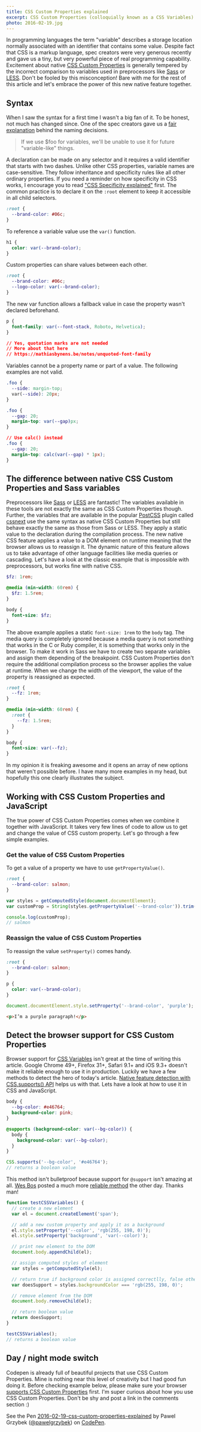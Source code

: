 ```yaml
---
title: CSS Custom Properties explained
excerpt: CSS Custom Properties (colloquially known as a CSS Variables) are around the corner. Let's embrace the power of a feature that we've been waiting years for.
photo: 2016-02-19.jpg
---
```


In programming languages the term "variable" describes a storage location normally associated with an identifier that contains some value. Despite fact that CSS is a markup language, spec creators were very generous recently and gave us a tiny, but very powerful piece of real programming capability. Excitement about native [CSS Custom Properties](https://www.w3.org/TR/css-variables/) is generally tempered by the incorrect comparison to variables used in preprocessors like [Sass](http://sass-lang.com/) or [LESS](http://lesscss.org/). Don't be fooled by this misconception! Bare with me for the rest of this article and let's embrace the power of this new native feature together.

## Syntax

 When I saw the syntax for a first time I wasn't a big fan of it. To be honest, not much has changed since. One of the spec creators gave us a [fair explanation](http://www.xanthir.com/blog/b4KT0) behind the naming decisions.

> If we use $foo for variables, we'll be unable to use it for future "variable-like" things.

 A declaration can be made on any selector and it requires a valid identifier that starts with two dashes. Unlike other CSS properties, variable names are case-sensitive. They follow inheritance and specificity rules like all other ordinary properties. If you need a reminder on how specificity in CSS works, I encourage you to read ["CSS Specificity explained"](https://pawelgrzybek.com/css-specificity-explained/) first. The common practice is to declare it on the `:root` element to keep it accessible in all child selectors.

```css
:root {
  --brand-color: #06c;
}
```

To reference a variable value use the `var()` function.

```css
h1 {
  color: var(--brand-color);
}
```

Custom properties can share values between each other.

```css
:root {
  --brand-color: #06c;
  --logo-color: var(--brand-color);
}
```

The new var function allows a fallback value in case the property wasn't declared beforehand.

```css
p {
  font-family: var(--font-stack, Roboto, Helvetica);
}

// Yes, quotation marks are not needed
// More about that here
// https://mathiasbynens.be/notes/unquoted-font-family
```

Variables cannot be a property name or part of a value. The following examples are not valid.

```css
.foo {
  --side: margin-top;
  var(--side): 20px;
}
```

```css
.foo {
  --gap: 20;
  margin-top: var(--gap)px;
}

// Use calc() instead
.foo {
  --gap: 20;
  margin-top: calc(var(--gap) * 1px);
}
```

## The difference between native CSS Custom Properties and Sass variables

Preprocessors like [Sass](http://sass-lang.com/) or [LESS](http://lesscss.org/) are fantastic! The variables available in these tools are not exactly the same as CSS Custom Properties though. Further, the variables that are available in the popular [PostCSS](http://postcss.org/) plugin called [cssnext](http://cssnext.io/) use the same syntax as native CSS Custom Properties but still behave exactly the same as those from Sass or LESS. They apply a static value to the declaration during the compilation process. The new native CSS feature applies a value to a DOM element on runtime meaning that the browser allows us to reassign it. The dynamic nature of this feature allows us to take advantage of other language facilities like media queries or cascading. Let's have a look at the classic example that is impossible with preprocessors, but works fine with native CSS.

```scss
$fz: 1rem;

@media (min-width: 60rem) {
  $fz: 1.5rem;
}

body {
  font-size: $fz;
}
```

The above example applies a static `font-size: 1rem` to the `body` tag. The media query is completely ignored because a media query is not something that works in the C or Ruby compiler, it is something that works only in the browser. To make it work in Sass we have to create two separate variables and assign them depending of the breakpoint. CSS Custom Properties don't require the additional compilation process so the browser applies the value at runtime. When we change the width of the viewport, the value of the property is reassigned as expected.

```css
:root {
  --fz: 1rem;
}

@media (min-width: 60rem) {
  :root {
    --fz: 1.5rem;
  }
}

body {
  font-size: var(--fz);
}
```

In my opinion it is freaking awesome and it opens an array of new options that weren't possible before. I have many more examples in my head, but hopefully this one clearly illustrates the subject.

## Working with CSS Custom Properties and JavaScript

The true power of CSS Custom Properties comes when we combine it together with JavaScript. It takes very few lines of code to allow us to get and change the value of CSS custom property. Let's go through a few simple examples.

### Get the value of CSS Custom Properties

To get a value of a property we have to use `getPropertyValue()`.

```css
:root {
  --brand-color: salmon;
}
```

```js
var styles = getComputedStyle(document.documentElement);
var customProp = String(styles.getPropertyValue('--brand-color')).trim();

console.log(customProp);
// salmon
```

### Reassign the value of CSS Custom Properties

To reassign the value `setProperty()` comes handy.

```css
:root {
  --brand-color: salmon;
}

p {
  color: var(--brand-color);
}
```

```js
document.documentElement.style.setProperty('--brand-color', 'purple');
```

```html
<p>I’m a purple paragraph!</p>
```

## Detect the browser support for CSS Custom Properties

Browser support for [CSS Variables](http://caniuse.com/#search=css%20var) isn't great at the time of writing this article. Google Chrome 49+, Firefox 31+, Safari 9.1+ and iOS 9.3+ doesn't make it reliable enough to use it in production. Luckily we have a few methods to detect the hero of today's article. [Native feature detection with CSS.supports() API](https://pawelgrzybek.com/native-feature-detection-with-csssupports-api/) helps us with that. Lets have a look at how to use it in CSS and JavaScript.

```css
body {
  --bg-color: #e46764;
  background-color: pink;
}

@supports (background-color: var(--bg-color)) {
  body {
    background-color: var(--bg-color);
  }
}
```


```js
CSS.supports('--bg-color', '#e46764');
// returns a boolean value
```

This method isn't bulletproof because support for `@support` isn't amazing at all. [Wes Bos](https://twitter.com/wesbos) posted a much more [reliable method](https://gist.github.com/wesbos/8b9a22adc1f60336a699) the other day. Thanks man!

```js
function testCSSVariables() {
  // create a new element
  var el = document.createElement('span');

  // add a new custom property and apply it as a background
  el.style.setProperty('--color', 'rgb(255, 198, 0)');
  el.style.setProperty('background', 'var(--color)');

  // print new element to the DOM
  document.body.appendChild(el);

  // assign computed styles of element
  var styles = getComputedStyle(el);

  // return true if background color is assigned correctlly, false otherwise
  var doesSupport = styles.backgroundColor === 'rgb(255, 198, 0)';

  // remove element from the DOM
  document.body.removeChild(el);

  // return boolean value
  return doesSupport;
}

testCSSVariables();
// returns a boolean value
```

## Day / night mode switch

Codepen is already full of beautiful projects that use CSS Custom Properties. Mine is nothing near this level of creativity but I had good fun doing it. Before checking example below, please make sure your browser [supports CSS Custom Properties](http://caniuse.com/#feat=css-variables) first. I'm super curious about how you use CSS Custom Properties. Don't be shy and post a link in the comments section :)

<p data-height="391" data-theme-id="14885" data-slug-hash="KVLmXQ" data-default-tab="result" data-user="pawelgrzybek" class='codepen'>See the Pen <a href='http://codepen.io/pawelgrzybek/pen/KVLmXQ/'>2016-02-19-css-custom-properties-explained</a> by Pawel Grzybek (<a href='http://codepen.io/pawelgrzybek'>@pawelgrzybek</a>) on <a href='http://codepen.io'>CodePen</a>.</p>
<script async src="//assets.codepen.io/assets/embed/ei.js"></script>
